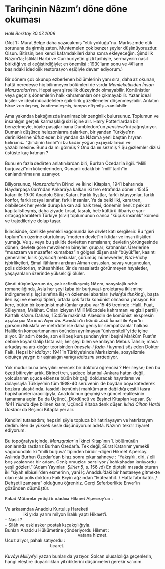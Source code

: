 # Tarihçinin Nâzım’ı döne döne okuması

*Halil Berktay 30.07.2009*

<div class="taraf_structure_2col_1zq">
<div class="margen_n">



 <p>(Not 1 : Murat Belge daha yazacakmış “etik yokluğu”nu. Marksizmde etik sorununa da girmiş zaten. Muhtemelen çok benzer şeyler düşünüyoruzdur. Olsun. Bitirsin; ben kendi kafamdakileri daha sonra ekleyeceğim. Şimdilik Nâzım’la; İstiklâl Harbi ve Cumhuriyetin gizli tarihiyle, sermayenin nasıl biriktiği ve el değiştirdiğiyle; en önemlisi : 1930’ların sonu ve 40’ların başındaki ideolojik restorasyon eşiğiyle devam ediyorum.) <br/><br/>Bir dönem çok okunup ezberlenen bölümlerinin yanı sıra, daha az okunan, hattâ neredeyse hiç bilinmeyen bölümleri de vardır <i>Memleketimden İnsan Manzaraları</i>’nın. Hepsi aynı şiirsellik düzeyinde olmayabilir. Komünistler veya geçmiş dönemlerin halk kahramanları öne çıkmayabilir. Yazar ideal kişiler ve ideal mücadelelere epik-lirik güzellemeler döşenmeyebilir. Anlatım biraz kurulaşmış, kestirmeleşmiş, tempo düşmüş –sanılabilir. <br/><br/>Ama yakından baktığınızda inanılmaz bir zenginlik bulursunuz. Toplumun ve insanlığın gerçek karmaşıklığı sizi içine alır. Harry Potter’lardan bir benzetmeyle, böyle pasajlar bana Dumbledore’un <i>pensieve</i>’ini çağrıştırıyor. Dumanlı düşünce helezonlarına dalarken, bir yandan Türkiye’nin derinliklerine nüfuz eder, bir yandan da Nâzım’a yeni baştan hayran kalırsınız. “Şimdinin tarihi”ni bu kadar yoğun yaşayabilmesi ve yazabilmesine. Bunu da mı görmüş ? Onu da mı sezmiş ? Şu gözlemler dizisi üstüste kaç katman ? <br/><br/>Bunu en fazla dedirten anlatımlardan biri, Burhan Özedar’la ilgili. “Millî burjuvazi”nin kökenlerinden, Osmanlı odaklı bir “millî tarih”in canlandırılmasına uzanıyor. <br/><br/>Biliyorsunuz, <i>Manzaralar</i>’ın Birinci ve İkinci Kitapları, 1941 baharında Haydarpaşa Garı’ndan Ankara’ya kalkan iki tren etrafında döner : 15:45 katarı ile 19:00 Anadolu Sürat Katarı. Farklı fiyatlar, farklı istasyonlar, farklı konfor, farklı sosyal sınıflar, farklı insanlar. Ya da belki ilki, kara tren, olabilecek her yerde durup kalkan adi halk treni, dönemin henüz pek az kapitalistleşmiş, daha ziyade kırsal, taşralı, hele kültürü itibariyle yarı-ortaçağ karakterli Türkiye (sivil) toplumunun olanca “küçük insanlık” komedi ve trajedileriyle dolup taşar. <br/><br/>İkincisinde, özellikle yemekli vagonunda ise devlet katı sergilenir. Bu “geri toplum”un üzerine oturtulmuş “modern devlet”in iktidar ve insan ilişkileri yumağı. Ve şu veya bu şekilde devletten nemalanan; devletin yörüngesinde dönen, devlete göre mevzilenen bireyler, gruplar, katmanlar. Üzerlerine “muazzam ve muzaffer kumarbaz”ın gölgesi düşen sair “büyük”ler, kasıntı generaller, kinik (<i>cynical</i>) mebuslar, çürümüş münevverler, Nazi-Vichy işbirlikçileri, Şimal ilâhlarını andıran Alman casusları, savaş vurguncuları, polis doktorları, müteahhitler. Bir de masalarda görünmeyen hayaletler, yaşayanların üzerinde yükseldiği ölüler. <br/><br/>Şimdi düşünüyorum da, çok sofistikeymiş Nâzım, sosyolojik nehir-romancılığında. Asla her şeyi kaba bir burjuvazi-proletarya ikilemine indirgememiş. İşçi sınıfına ilişkin özlemsel abartıları (<i>wishful thinking</i>), başta ileri işçi ve emekçi tipleri, ortada çok fazla komünist olmasına yansıyor. Bir kere, bütün bir komünist mahkûmlar grubu var 15:45 treninde : Halil, Fuat, Süleyman, Melâhat. Onları izleyen (Millî Mücadele kahramanı ve gizli partili) Kartallı Kâzım. Dahası, 15:45’in makinisti Alaeddin de komünist, ekspresin aşçıbaşısı Mahmut Aşer de. Alaeddin’in kömürcüsü İsmail ile Aşer’in garsonu Mustafa ve metrdotel ise daha geniş bir sempatizanlar halkası. Halillerin kompartımanının önünden ayrılmayan “üniversiteli”yi de içine alıyor. Bir adım ötede, son elli beş kuruşundan yirmi beşini Mahkûm Fuat’ın cebine koyan Galip Usta var; her şeyi bilen ve anlayan Mebus Tahsin; masa arkadaşına artı-değer teorisinden (<i>mesele-i fazla-i kıymet</i>) söz eden Doktor Faik. Hepsi bir <i>iddiayı</i> : 1941’in Türkiye’sinde Marksizmle, sosyalizmle oldukça yaygın bir aşinâlığın varlığı <i>iddiasını</i> serdediyor. <br/><br/>Yok mudur buna beş yılını verecek bir doktora öğrencisi ? Her neyse; ben bu özeti bitireyim artık. Birinci tren, sadece İstanbul-Ankara hattını değil, yolcularının uçuca eklense bütün bir çağı dolduracak hayatlarını ve dolayısıyla Türkiye’nin tüm 1908-40 serüvenini de boydan boya katederek bozkıra ulaştığında, taşıdığı komünist mahkûmların dağıldığı çeşitli taşra hapishaneleri aracılığıyla, Anadolu’nun geçmişi ve güncel realitesinin tamamına açılır. Bu da Üçüncü, Dördüncü ve Beşinci Kitapları kapsar. <i>Şu 1941 Yılında</i> diye bilinen kısım, Üçüncü Kitaba denk düşer. <i>İkinci Cihan Harbi Destanı</i> da Beşinci Kitapta yer alır. <br/><br/>Kendimi tutamadım; hepsini şöyle topluca bir hatırlayayım ve hatırlatayım dedim. Ben de yüksek sesle düşünüyorum adetâ. Nâzım’ı tekrar ziyaret ediyorum. <br/><br/>Bu topoğrafya içinde, <i>Manzaralar</i>’ın İkinci Kitap’ının 1. bölümünün sonlarında rastlarız Burhan Özedar’a. Tek değil, Sürat Katarının yemekli vagonundaki iki “millî burjuva” tipinden biridir –diğeri Hikmet Alpersoy. Aslında Burhan Özedar’dan biraz sonra çıkar sahneye : “Yakışıklı, diri, / elli beş yaşlarında bir adam. Geniş omuzları sarsılıyor / kahkahadan kırılıyordu yeşil gözleri.” (Adam Yayınları, <i>Şiirler 5</i>, s. 156 vd) En dipteki masada oturan iki “siyah elbiseli”den esmerinin, yani İç Anadolu’daki bir hastaneye gitmekte olan eski polis doktoru Faik Beyin ağzından “Müteahhit. / Hatta fabrikatör. / Dehşetli zampara” olduğunu öğreniriz. Gerçi Seferberlikte Enver’in gözünden düşmüştür. <br/><br/>Fakat Mütareke yetişti imdadına Hikmet Alpersoy’un : <br/><br/>Ve arkasından Anadolu Kurtuluş Hareketi <br/>               iki yılda yarım milyon liralık yaptı Hikmet’i. <br/>– Nasıl ? <br/>– Silâh ve eski asker postalı kaçakçılığıyla. <br/>Bunları Anadolu Hükümetine gönderiyordu Hikmet : <br/>                                                            vatana hizmet. <br/>Ucuz alıyor, pahalı satıyordu : <br/>                                     ticaret.<i> <br/><br/>Kuvâyı Milliye</i>’yi yazan bunları da yazıyor. Soldan ulusalcılığa geçenlerin, hangi eleştirel duyarlılıkları yitirdiklerini düşünmeleri gerekir sanırım.</p>
<br/>
<br/>
<br/>



<br/>


<div id="taraf_not">
</div>

</div>


</div>
